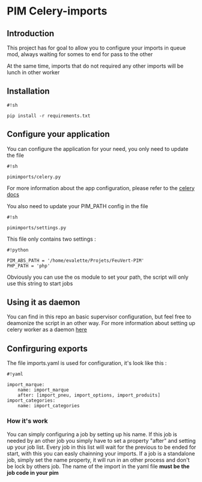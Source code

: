 # PIM Celery-imports #

## Introduction ##

This project has for goal to allow you to configure your imports in queue mod, always waiting for somes to end for pass to the other

At the same time, imports that do not required any other imports will be lunch in other worker

## Installation ##


```
#!sh

pip install -r requirements.txt
```

## Configure your application ##

You can configure the application for your need, you only need to update the file 


```
#!sh

pimimports/celery.py
```

For more information about the app configuration, please refer to the [celery docs](http://celery.readthedocs.org/en/latest/configuration.html)

You also need to update your PIM_PATH config in the file


```
#!sh

pimimports/settings.py
```

This file only contains two settings :


```
#!python

PIM_ABS_PATH = '/home/evalette/Projets/FeuVert-PIM'
PHP_PATH = 'php'
```

Obviously you can use the os module to set your path, the script will only use this string to start jobs

## Using it as daemon ##

You can find in this repo an basic supervisor configuration, but feel free to deamonize the script in an other way. For more information about setting up celery worker as a daemon [here](http://celery.readthedocs.org/en/latest/tutorials/daemonizing.html)

## Confirguring exports ##

The file imports.yaml is used for configuration, it's look like this :


```
#!yaml

import_marque:
    name: import_marque
    after: [import_pneu, import_options, import_produits]
import_categories:
    name: import_categories
```

### How it's work ###

You can simply configuring a job by setting up his name. If this job is needed by an other job you simply have to set a property "after" and setting up your job list. Every job in this list will wait for the previous to be ended for start, with this you can easly chainning your imports.
If a job is a standalone job, simply set the name property, it will run in an other process and don't be lock by others job.
The name of the import in the yaml file **must be the job code in your pim**